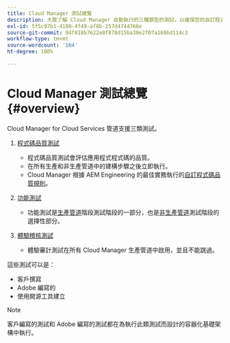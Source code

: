 ```yaml
---
title: Cloud Manager 測試總覽
description: 大致了解 Cloud Manager 自動執行的三種類型的測試，以確保您的自訂程式碼的品質。
exl-id: 5f5c97b1-4180-4f49-af8b-257d4744766e
source-git-commit: 94f818b7622e0f878d15ba30e2f07a169bd114c3
workflow-type: tm+mt
source-wordcount: '164'
ht-degree: 100%

---
```



# Cloud Manager 測試總覽 {#overview}

Cloud Manager for Cloud Services 管道支援三類測試。

1. [程式碼品質測試](/help/implementing/cloud-manager/code-quality-testing.md)

   * 程式碼品質測試會評估應用程式程式碼的品質。
   * 在所有生產和非生產管道中的建構步驟之後立即執行。
   * Cloud Manager 根據 AEM Engineering 的最佳實務執行的[自訂程式碼品質規則](/help/implementing/cloud-manager/custom-code-quality-rules.md)。

1. [功能測試](/help/implementing/cloud-manager/functional-testing.md)

   * 功能測試是[生產管道](/help/implementing/cloud-manager/configuring-pipelines/configuring-production-pipelines.md)階段測試階段的一部分，也是[非生產管道](/help/implementing/cloud-manager/configuring-pipelines/configuring-non-production-pipelines.md)測試階段的選擇性部分。

1. [體驗稽核測試](/help/implementing/cloud-manager/experience-audit-testing.md)

   * 體驗審計測試在所有 Cloud Manager 生產管道中啟用，並且不能跳過。

這些測試可以是：

* 客戶撰寫
* Adobe 編寫的
* 使用開源工具建立

>[!NOTE]
>
> 客戶編寫的測試和 Adobe 編寫的測試都在為執行此類測試而設計的容器化基礎架構中執行。
